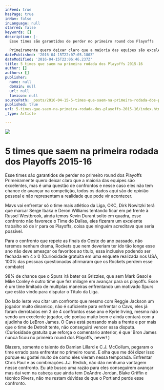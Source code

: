 ```yaml
---
inFeed: true
hasPage: true
inNav: false
inLanguage: null
starred: false
keywords: []
description: |-
  Esse times são garantidos de perder no primeiro round dos Playoffs

  Primeiramente quero deixar claro que a maioria das equipes são excelentes, mas é uma questão de confrontos e nesse caso eles não tem chance de avançar na competição, todos os dados aqui são de opinião pessoal e não representam a realidade que pode vir acontecer.
datePublished: '2016-04-15T22:07:05.180Z'
dateModified: '2016-04-15T22:06:46.237Z'
title: 5 times que saem na primeira rodada dos Playoffs 2015-16
author: []
authors: []
publisher:
  name: null
  domain: null
  url: null
  favicon: null
sourcePath: _posts/2016-04-15-5-times-que-saem-na-primeira-rodada-dos-playoffs-2015-16.md
published: true
url: 5-times-que-saem-na-primeira-rodada-dos-playoffs-2015-16/index.html
_type: Article

---
```

![](https://the-grid-user-content.s3-us-west-2.amazonaws.com/4488d76f-62a1-4565-86e6-b59bd5f2325b.png)

# 5 times que saem na primeira rodada dos Playoffs 2015-16

Esse times são garantidos de perder no primeiro round dos Playoffs
Primeiramente quero deixar claro que a maioria das equipes são excelentes, mas é uma questão de confrontos e nesse caso eles não tem chance de avançar na competição, todos os dados aqui são de opinião pessoal e não representam a realidade que pode vir acontecer.

Mavs vai enfrentar só o time mais atlético da Liga, OKC, Dirk Nowitzki terá que marcar Serge Ibaka e Deron Williams tentando ficar em pé frente à Russel Westbrook, ainda temos Kevin Durant solto em quadra, esse confronto não favorece o Time do Dallas, eles fizeram um excelente trabalho só de ir para os Playoffs, coisa que ninguém acreditava que seria possível. 

Para o confronto que repete as finais do Oeste do ano passado, não teremos nenhum drama, Rockets que nem deveriam ter ido tão longe esse ano não deve ameaçar os favoritos ao titulo, essa inclusive podendo ser fechada em 4 x 0 (Curiosidade gratuita em uma enquete realizada nos USA, 100% das pessoas questionadas afirmaram que os Rockets perdem esse combate) 

98% de chance que o Spurs irá bater os Grizzles, que sem Mark Gasol e Mike Conley é outro time que fez milagre em avançar para os playoffs. Esse é um time limitado de multiplas maneiras enfrentando um motivado Spurs que estão vindo para disputar o Titulo da Liga. 

Do lado leste vou citar um confronto que mesmo com Reggie Jackson um jogador muito dinamico, não é suficiente para enfrentar o Cavs, eles já foram derrotados em 3 de 4 confrontos esse ano e Kyrie Irving, mesmo não sendo um excelente jogador, ele pontua muito bem e ainda contará com a ajudinha do LeBron James. O Cavs está pensando mais a frente e por mais que o time de Detroit tente, não conseguirá vencer essa disputa. (Curiosidade gratuita que reforça o comentario anterior, é que 'Bron James nunca ficou no primeiro round dos Playoffs, never! )

Blazers, somente o talento do Damian Lillard e C.J. McCollum, pegaram o time errado para enfrentar no primeiro round. E olha que me dói dizer isso porque eu gostei muito de como eles vieram nessa temporada. Enfrentar Chris Paul e as combinações J.J. Redick, não dão nenhuma vantagem nesse confronto. Eu até busco uma razão para eles conseguirem avançar mas dai vem na cabeça que ainda tem DeAndre Jordan, Blake Griffin e técnico Rivers, não me restam dúvidas de que o Portland perde esse confronto.
